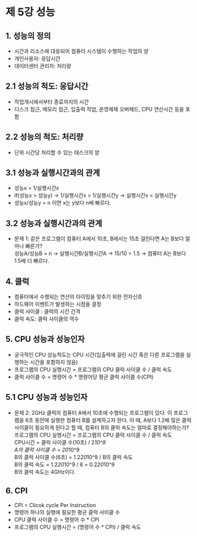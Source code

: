 # 제 5강 성능 

## 1. 성능의 정의
- 시간과 리소스에 대응되어 컴퓨터 시스템이 수행하는 작업의 양
- 개인사용자: 응답시간
- 데이터센터 관리자: 처리량 

## 2.1 성능의 척도: 응답시간 
- 작업개시에서부터 종료까지의 시간 
- 디스크 접근, 메모리 접근, 입출력 작업, 운영체제 오버헤드, CPU 연산시간 등을 포함 

## 2.2 성능의 척도: 처리량
- 단위 시간당 처리할 수 있는 태스크의 양 

## 3.1 성능과 실행시간과의 관계
- 성능x = 1/실행시간x 
- if(성능x > 성능y) -> 1/실행시간x > 1/실행시간y -> 실행시간x < 실행시간y 
- 성능x/성능y = n 이면 x는 y보다 n배 빠르다.

## 3.2 성능과 실행시간과의 관계
- 문제 1: 같은 프로그램이 컴퓨터 A에서 10초, B에서는 15초 걸린다면 A는 B보다 얼마나 빠른가? <br>
 성능A/성능B = n -> 실행시간B/실행시간A -> 15/10 = 1.5 -> 컴퓨터 A는 B보다 1.5배 더 빠르다. 

## 4. 클럭
- 컴퓨터에서 수행되는 연산의 타이밍을 맞추기 위한 전자신호 
- 하드웨어 이벤트가 발생하는 시점을 결정 
- 클럭 사이클 : 클럭의 시간 간격 
- 클럭 속도: 클럭 사이클의 역수 

## 5. CPU 성능과 성능인자 
- 궁극적인 CPU 성능척도는 CPU 시간(입출력에 걸린 시간 혹은 다른 프로그램을 실행하는 시간을 포함하지 않음)
- 프로그램의 CPU 실행시간 = 프로그램의 CPU 클럭 사이클 수 / 클럭 속도 
- 클럭 사이클 수 = 명령어 수 * 명령어당 평균 클럭 사이클 수(CPI)

## 5.1 CPU 성능과 성능인자 
- 문제 2: 2GHz 클럭의 컴퓨터 A에서 10초에 수행되는 프로그램이 있다. 이 프로그램을 6초 동안에 실행한 컴퓨터 B를 설계하고자 한다. 이 때, A보다 1.2배 많은 클럭 사이클이 필요하게 된다고 할 때, 컴퓨터 B의 클럭 속도는 얼마로 결정해야하는가? <br>
프로그램의 CPU 실행시간 = 프로그램의 CPU 클럭 사이클 수 / 클럭 속도 <br>
CPU시간 = 클럭 사이클 수(10초) / 2*10^9 <br>
A의 클럭 사이클 수 = 20*10^9 <br>
B의 클럭 사이클 수(6초) = 1.2*20*10^9 / B의 클럭 속도 <br>
B의 클럭 속도 = 1.2*20*10^9 / 6 = 0.2*20*10^9 <br>
B의 클럭 속도는 4GHz이다. 

## 6. CPI
- CPI = Clicok cycle Per Instruction 
- 명령어 하나의 실행에 필요한 평균 클럭 사이클 수 
- CPU 클럭 사이클 수 = 명령어 수 * CPI 
- 프로그램의 CPU 실행시간 = (명령어 수 * CPI) / 클럭 속도 

